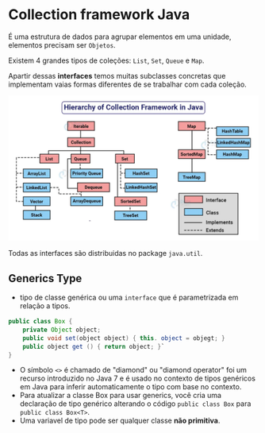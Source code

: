 # Collection framework Java

É uma estrutura de dados para agrupar elementos em uma unidade, elementos precisam ser `Objetos`.

Existem 4 grandes tipos de coleções: `List`, `Set`, `Queue` e `Map`.

Apartir dessas **interfaces** temos muitas subclasses concretas que implementam vaias formas diferentes de se trabalhar com cada coleção.

![hierarchy of Collections in java](assets/hierarchy-of-collection-framework-in-java.webp)

Todas as interfaces são distribuidas no package `java.util`.

## Generics Type

- tipo de classe genérica ou uma `interface` que é parametrizada em relação a tipos.

```java
public class Box {
    private Object object;
    public void set(object object) { this. object = objegt; }
    public object get () { return object; }`
}
```

- O símbolo `<>` é chamado de "diamond" ou "diamond operator" foi um recurso introduzido no Java 7 e é usado no contexto de tipos genéricos em Java para inferir automaticamente o tipo com base no contexto.
- Para atualizar a classe Box para usar generics, você cria uma declaração de tipo genérico alterando o código `public class Box` para `public class Box<T>`.
- Uma variavel de tipo pode ser qualquer classe **não primitiva**.
